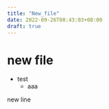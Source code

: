 ```yaml
---
title: "New_file"
date: 2022-09-26T08:43:03+08:00
draft: true
---
```

# new file

- test
  - aaa

new line
